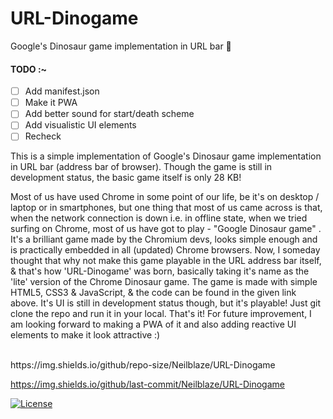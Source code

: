 # URL-Dinogame
Google's Dinosaur game implementation in URL bar 🦕

#### TODO :~

- [ ] Add manifest.json
- [ ] Make it PWA
- [ ] Add better sound for start/death scheme
- [ ] Add visualistic UI elements
- [ ] Recheck

This is a simple implementation of Google's Dinosaur game implementation in URL bar (address bar of browser). Though the game is still in development status, the basic game itself is only 28 KB!

Most of us have used Chrome in some point of our life, be it's on desktop / laptop or in smartphones, but one thing that most of us came across is that, when the network connection is down i.e. in offline state, when we tried surfing on Chrome, most of us have got to play - "Google Dinosaur game" . It's a brilliant game made by the Chromium devs, looks simple enough and is practically embedded in all (updated) Chrome browsers. Now, I someday thought that why not make this game playable in the URL address bar itself, & that's how 'URL-Dinogame' was born, basically taking it's name as the 'lite' version of the Chrome Dinosaur game. The game is made with simple HTML5, CSS3 & JavaScript, & the code can be found in the given link above. It's UI is still in development status though, but it's playable! Just git clone the repo and run it in your local. That's it! For future improvement, I am looking forward to making a PWA of it and also adding reactive UI elements to make it look attractive :) 


<br>
https://img.shields.io/github/repo-size/Neilblaze/URL-Dinogame<br>

https://img.shields.io/github/last-commit/Neilblaze/URL-Dinogame


<a href="https://raw.githubusercontent.com/Neilblaze/buffer2url/master/license.txt"><img src="https://img.shields.io/github/license/Neilblaze/buffer2url?style=flat-square" alt="License"/></a>

